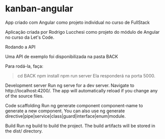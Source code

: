 # kanban-angular
App criado com Angular como projeto individual no curso de FullStack

Aplicação criada por Rodrigo Lucchesi como projeto do módulo de Angular no curso da Let's Code.

Rodando a API

Uma API de exemplo foi disponibilizada na pasta BACK

Para rodá-la, faça:

> cd BACK
> npm install
> npm run server
Ela responderá na porta 5000.

Development server
Run ng serve for a dev server. Navigate to http://localhost:4200/. The app will automatically reload if you change any of the source files.

Code scaffolding
Run ng generate component component-name to generate a new component. You can also use ng generate directive|pipe|service|class|guard|interface|enum|module.

Build
Run ng build to build the project. The build artifacts will be stored in the dist/ directory.
